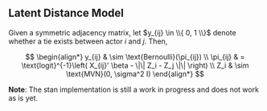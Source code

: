 Latent Distance Model
---

Given a symmetric adjacency matrix, let $y_{ij} \in \\{ 0, 1 \\}$ denote whether a tie exists between actor $i$ and $j$. Then, 

$$
\begin{align*}
y_{ij} & \sim \text{Bernoulli}(\pi_{ij}) \\
\pi_{ij} & = \text{logit}^{-1}\left( X_{ij}' \beta - \|\| Z_i - Z_j \|\| \right) \\
Z_i & \sim \text{MVN}(0, \sigma^2 I)
\end{align*}
$$

**Note**: The stan implementation is still a work in progress and does not work as is yet.
